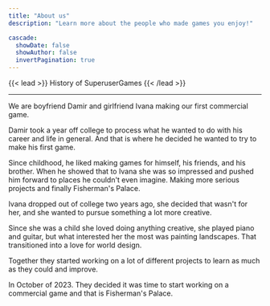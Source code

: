```yaml
---
title: "About us"
description: "Learn more about the people who made games you enjoy!"

cascade:
  showDate: false
  showAuthor: false
  invertPagination: true
---
```


{{< lead >}}
History of SuperuserGames
{{< /lead >}}

---

We are boyfriend Damir and girlfriend Ivana making our first commercial game.

Damir took a year off college to process what he wanted to do with his career and life in general. And that is where he decided he wanted to try to make his first game.

Since childhood, he liked making games for himself, his friends, and his brother. When he showed that to Ivana she was so impressed and pushed him forward to places he couldn't even imagine. Making more serious projects and finally Fisherman's Palace.

Ivana dropped out of college two years ago, she decided that wasn't for her, and she wanted to pursue something a lot more creative.

Since she was a child she loved doing anything creative, she played piano and guitar, but what interested her the most was painting landscapes. That transitioned into a love for world design.

Together they started working on a lot of different projects to learn as much as they could and improve.

In October of 2023. They decided it was time to start working on a commercial game and that is Fisherman's Palace.
